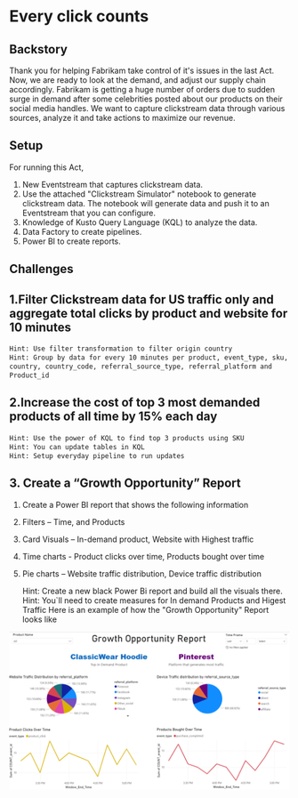 # Every click counts

## Backstory
Thank you for helping Fabrikam take control of it's issues in the last Act. Now, we are ready to look at the demand, and adjust our supply chain accordingly. Fabrikam is getting a huge number of orders due to sudden surge in demand after some celebrities posted about our products on their social media handles. We want to capture clickstream data through various sources, analyze it and take actions to maximize our revenue.

## Setup
For running this Act, 
1. New Eventstream that captures clickstream data.
2. Use the attached "Clickstream Simulator" notebook to generate clickstream data. The notebook will generate data and push it to an Eventstream that you can configure.
3. Knowledge of Kusto Query Language (KQL) to analyze the data.
4. Data Factory to create pipelines.
5. Power BI to create reports.

## Challenges 

<!--
## Create schema registry for Clickstream data using below details
    Hint: Use Event Schema set and create columns as below
    event_id string, timestamp string, event_type string, user_id string, session_id string, sku string, country string,
    country_code string, client_info dynamic, click_path dynamic, referral_source_type string, referral_platform string, product_id string
    Hint: Make sure to associate the schema set to Eventstream custom endpoint
-->

## 1.Filter Clickstream data for US traffic only and aggregate total clicks by product and website for 10 minutes
<!-- Hint:  Make sure to associate Schema to the stream. -->
    Hint: Use filter transformation to filter origin country
    Hint: Group by data for every 10 minutes per product, event_type, sku, country, country_code, referral_source_type, referral_platform and Product_id 

## 2.Increase the cost of top 3 most demanded products of all time by 15% each day
    Hint: Use the power of KQL to find top 3 products using SKU
    Hint: You can update tables in KQL
    Hint: Setup everyday pipeline to run updates

## 3. Create a “Growth Opportunity” Report
1. Create a Power BI report that shows the following information
2. Filters – Time, and Products
3. Card Visuals – In-demand product, Website with Highest traffic
4. Time charts - Product clicks over time, Products bought over time
5. Pie charts – Website traffic distribution, Device traffic distribution

    Hint: Create a new black Power Bi report and build all the visuals there.
    Hint: You`ll need to create measures for In demand Products and Higest Traffic
Here is an example of how the "Growth Opportunity" Report looks like
<img src="../Assets/growthOpportunityReport.png" alt="Alt text" width="1000"/>


